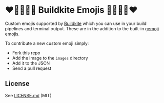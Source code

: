 # :heart::purple_heart::blue_heart::green_heart::yellow_heart: Buildkite Emojis :yellow_heart::green_heart::blue_heart::purple_heart::heart:

Custom emojis supported by [Buildkite](https://buildkite.com/) which you can use in your build pipelines and terminal output. These are in the addition to the built-in [gemoji](https://github.com/github/gemoji) emojis.

To contribute a new custom emoji simply:

* Fork this repo
* Add the image to the `images` directory
* Add it to the JSON
* Send a pull request

## License

See [LICENSE.md](LICENSE.md) (MIT)
